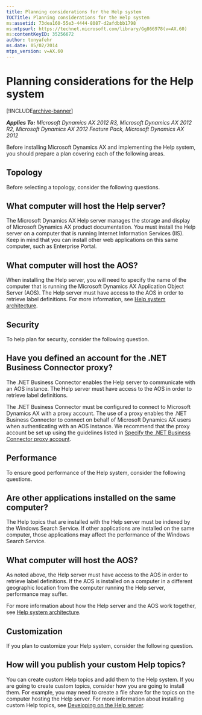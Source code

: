 ```yaml
---
title: Planning considerations for the Help system
TOCTitle: Planning considerations for the Help system
ms:assetid: 73dea160-55e3-4444-8087-d2afdbbb1798
ms:mtpsurl: https://technet.microsoft.com/library/Gg866978(v=AX.60)
ms:contentKeyID: 35256672
author: tonyafehr
ms.date: 05/02/2014
mtps_version: v=AX.60
---
```


# Planning considerations for the Help system 


[!INCLUDE[archive-banner](includes/archive-banner.md)]


_**Applies To:** Microsoft Dynamics AX 2012 R3, Microsoft Dynamics AX 2012 R2, Microsoft Dynamics AX 2012 Feature Pack, Microsoft Dynamics AX 2012_

Before installing Microsoft Dynamics AX and implementing the Help system, you should prepare a plan covering each of the following areas.

## Topology

Before selecting a topology, consider the following questions.

## What computer will host the Help server?

The Microsoft Dynamics AX Help server manages the storage and display of Microsoft Dynamics AX product documentation. You must install the Help server on a computer that is running Internet Information Services (IIS). Keep in mind that you can install other web applications on this same computer, such as Enterprise Portal.

## What computer will host the AOS?

When installing the Help server, you will need to specify the name of the computer that is running the Microsoft Dynamics AX Application Object Server (AOS). The Help server must have access to the AOS in order to retrieve label definitions. For more information, see [Help system architecture](help-system-architecture.md).

## Security

To help plan for security, consider the following question.

## Have you defined an account for the .NET Business Connector proxy?

The .NET Business Connector enables the Help server to communicate with an AOS instance. The Help server must have access to the AOS in order to retrieve label definitions.

The .NET Business Connector must be configured to connect to Microsoft Dynamics AX with a proxy account. The use of a proxy enables the .NET Business Connector to connect on behalf of Microsoft Dynamics AX users when authenticating with an AOS instance. We recommend that the proxy account be set up using the guidelines listed in [Specify the .NET Business Connector proxy account](specify-the-net-business-connector-proxy-account.md).

## Performance

To ensure good performance of the Help system, consider the following questions.

## Are other applications installed on the same computer?

The Help topics that are installed with the Help server must be indexed by the Windows Search Service. If other applications are installed on the same computer, those applications may affect the performance of the Windows Search Service.

## What computer will host the AOS?

As noted above, the Help server must have access to the AOS in order to retrieve label definitions. If the AOS is installed on a computer in a different geographic location from the computer running the Help server, performance may suffer.

For more information about how the Help server and the AOS work together, see [Help system architecture](help-system-architecture.md).

## Customization

If you plan to customize your Help system, consider the following question.

## How will you publish your custom Help topics?

You can create custom Help topics and add them to the Help system. If you are going to create custom topics, consider how you are going to install them. For example, you may need to create a file share for the topics on the computer hosting the Help server. For more information about installing custom Help topics, see [Developing on the Help server](developing-on-the-help-server.md).

  


